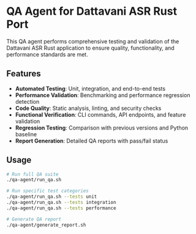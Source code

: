 # QA Agent for Dattavani ASR Rust Port

This QA agent performs comprehensive testing and validation of the Dattavani ASR Rust application to ensure quality, functionality, and performance standards are met.

## Features

- **Automated Testing**: Unit, integration, and end-to-end tests
- **Performance Validation**: Benchmarking and performance regression detection
- **Code Quality**: Static analysis, linting, and security checks
- **Functional Verification**: CLI commands, API endpoints, and feature validation
- **Regression Testing**: Comparison with previous versions and Python baseline
- **Report Generation**: Detailed QA reports with pass/fail status

## Usage

```bash
# Run full QA suite
./qa-agent/run_qa.sh

# Run specific test categories
./qa-agent/run_qa.sh --tests unit
./qa-agent/run_qa.sh --tests integration
./qa-agent/run_qa.sh --tests performance

# Generate QA report
./qa-agent/generate_report.sh
```
